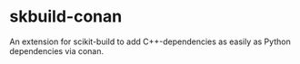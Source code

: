 # skbuild-conan
An extension for scikit-build to add C++-dependencies as easily as Python dependencies via conan.
